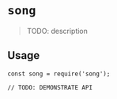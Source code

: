 # `song`

> TODO: description

## Usage

```
const song = require('song');

// TODO: DEMONSTRATE API
```
